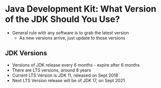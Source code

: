 # Java Development Kit: What Version of the JDK Should You Use?

- General rule with any software is to grab the latest version
  - As new versions arrive, just update to those versions

## JDK Versions

- Versions of JDK release every 6 months - expire after 6 months
- There are LTS versions, around 8 years
- Current LTS Version is JDK 11, released on Sept 2018
- Next LTS Version release will be of JDK 17, on Sept 2021

